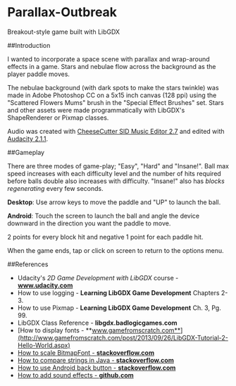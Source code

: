 # Parallax-Outbreak
Breakout-style game built with LibGDX

##Introduction

I wanted to incorporate a space scene with parallax and wrap-around effects in a game. Stars and
nebulae flow across the background as the player paddle moves.

The nebulae background
(with dark spots to make the stars twinkle) was made in Adobe Photoshop CC on a 5x15 inch
canvas (128 ppi) using the "Scattered Flowers Mums" brush in the "Special Effect
Brushes" set. Stars and other assets were made programmatically with LibGDX's ShapeRenderer
or Pixmap classes.

Audio was created with [CheeseCutter SID Music Editor 2.7](http://theyamo.kapsi.fi/ccutter/about.html)
and edited with [Audacity 2.1.1](http://audacityteam.org/).

##Gameplay

There are three modes of game-play; "Easy", "Hard" and "Insane!". Ball max speed
increases with each difficulty level and the number of hits required before balls double
also increases with difficulty. "Insane!" also has *blocks regenerating* every few seconds.

**Desktop**: Use arrow keys to move the paddle and "UP" to launch the ball.

**Android**: Touch the screen to launch the ball and angle the device downward
in the direction you want the paddle to move.

2 points for every block hit and negative 1 point for each paddle hit.

When the game ends, tap or click on screen to return to the options menu.

##References

- Udacity's *2D Game Development with LibGDX* course - **www.udacity.com**
- How to use logging - **Learning LibGDX Game Development** Chapters 2-3.
- How to use Pixmap - **Learning LibGDX Game Development** Ch. 3, Pg. 99.
- LibGDX Class Reference - **libgdx.badlogicgames.com**
- [How to display fonts - **www.gamefromscratch.com**](http://www.gamefromscratch.com/post/2013/09/26/LibGDX-Tutorial-2-Hello-World.aspx)
- [How to scale BitmapFont - **stackoverflow.com**](http://stackoverflow.com/questions/29814995/java-libgdx-bitmapfont-setscale-method-not-working)
- [How to compare strings in Java - **stackoverflow.com**](http://stackoverflow.com/questions/513832/how-do-i-compare-strings-in-java)
- [How to use Android back button - **stackoverflow.com**](http://stackoverflow.com/questions/7223723/in-libgdx-how-do-i-get-input-from-the-back-button)
- [How to add sound effects - **github.com**](https://github.com/libgdx/libgdx/wiki/Sound-effects)

